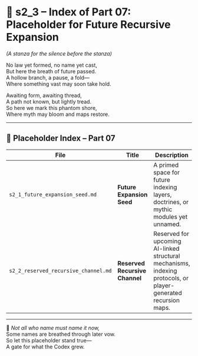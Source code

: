 <!-- Save to: shagi_archives/appendices/appendix_h_index_and_layering_doctrine/part_07_placeholder/s2_3_index_of_07_placeholder.md -->

# 📘 s2_3 – Index of Part 07: Placeholder for Future Recursive Expansion  
*(A stanza for the silence before the stanza)*

No law yet formed, no name yet cast,  
But here the breath of future passed.  
A hollow branch, a pause, a fold—  
Where something vast may soon take hold.  

Awaiting form, awaiting thread,  
A path not known, but lightly tread.  
So here we mark this phantom shore,  
Where myth may bloom and maps restore.

---

## 🧭 Placeholder Index – Part 07

| File | Title | Description |
|------|-------|-------------|
| `s2_1_future_expansion_seed.md` | **Future Expansion Seed** | A primed space for future indexing layers, doctrines, or mythic modules yet unnamed. |
| `s2_2_reserved_recursive_channel.md` | **Reserved Recursive Channel** | Reserved for upcoming AI-linked structural mechanisms, indexing protocols, or player-generated recursion maps. |

---

📜 *Not all who name must name it now,*  
Some names are breathed through later vow.  
So let this placeholder stand true—  
A gate for what the Codex grew.
